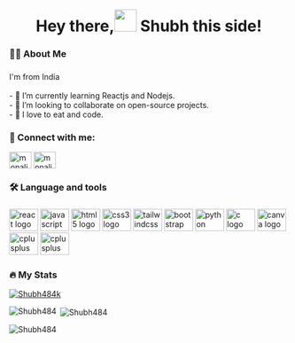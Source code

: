 
<h1 align="center">Hey there,<img src="https://raw.githubusercontent.com/MartinHeinz/MartinHeinz/master/wave.gif" width="40px"> Shubh this side!</h1>

###



<h3 align="left">👩‍💻  About Me</h3>

###

<p align="left">I'm from India<br><br>
  - 🔭 I’m currently learning Reactjs and Nodejs.<br>-  👀 I’m looking to collaborate on open-source projects.<br>- 💞️ I love to eat and code.</p>

<h3 align="left">🤝 Connect with me:</h3>
<p align="left">
<a href="https://twitter.com/shubhtweetz" target="blank"><img align="center" src="https://static.dezeen.com/uploads/2023/07/x-logo-twitter-elon-musk_dezeen_2364_col_0-1-1704x958.jpg" alt="monalika" height="30" width="40" /></a>
<a href="https://www.linkedin.com/in/shubh-singh-3a2988211/" target="blank"><img align="center" src="https://olc-wordpress-assets.s3.amazonaws.com/uploads/2020/05/linkedin-icon.png" alt="monalika" height="30" width="40" /></a>
</p>


<h3 align="left">🛠 Language and tools</h3>

###

<div align="left">
  <img src="https://cdn.jsdelivr.net/gh/devicons/devicon/icons/react/react-original.svg" height="40" width="52" alt="react logo"  />
  <img src="https://cdn.jsdelivr.net/gh/devicons/devicon/icons/javascript/javascript-original.svg" height="40" width="52" alt="javascript logo"  />
  <img src="https://cdn.jsdelivr.net/gh/devicons/devicon/icons/html5/html5-original.svg" height="40" width="52" alt="html5 logo"  />
  <img src="https://cdn.jsdelivr.net/gh/devicons/devicon/icons/css3/css3-original.svg" height="40" width="52" alt="css3 logo"  />
  <img src="https://cdn.jsdelivr.net/gh/devicons/devicon/icons/tailwindcss/tailwindcss-original-wordmark.svg" height="40" width="52" alt="tailwindcss logo"  />
  <img src="https://cdn.jsdelivr.net/gh/devicons/devicon/icons/bootstrap/bootstrap-original.svg" height="40" width="52" alt="bootstrap logo"  />
  <img src="https://cdn.jsdelivr.net/gh/devicons/devicon/icons/python/python-original.svg" height="40" width="52" alt="python logo"  />
  <img src="https://cdn.jsdelivr.net/gh/devicons/devicon/icons/c/c-original.svg" height="40" width="52" alt="c logo"  />
  <img src="https://cdn.jsdelivr.net/gh/devicons/devicon/icons/canva/canva-original.svg" height="40" width="52" alt="canva logo"  />
  <img src="https://cdn.jsdelivr.net/gh/devicons/devicon/icons/cplusplus/cplusplus-original.svg" height="40" width="52" alt="cplusplus logo"  />
  <img src="https://cdn.jsdelivr.net/gh/devicons/devicon/icons/nodejs/nodejs-original.svg" height="40" width="52" alt="cplusplus logo" />
</div>

<h3 align="left">🔥 My Stats</h3>
<p align="left"> <a href="https://github.com/ryo-ma/github-profile-trophy"><img src="https://github-profile-trophy.vercel.app/?username=Shubh484&theme=dracula" alt="Shubh484k" /></a> </p>

<p><img align="left" src="https://github-readme-stats.vercel.app/api/top-langs?username=Shubh484&show_icons=true&locale=en&layout=compact&theme=radical&disable_animations=true" alt="Shubh484" /></p>

<p>&nbsp;<img align="center" src="https://github-readme-stats.vercel.app/api?username=Shubh484&show_icons=true&locale=en&theme=radical&disable_animations=true" alt="Shubh484" /></p>

<p><img align="center" src="https://github-readme-streak-stats.herokuapp.com/?user=Shubh484&theme=radical&disable_animations=true" alt="Shubh484" /></p>






